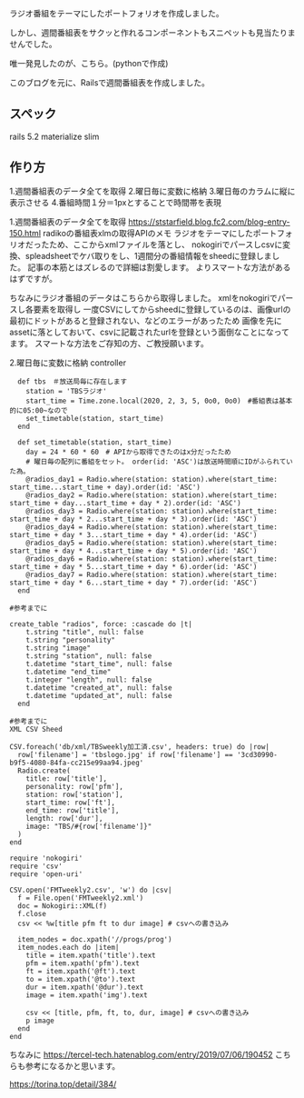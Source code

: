 ラジオ番組をテーマにしたポートフォリオを作成しました。

しかし、週間番組表をサクッと作れるコンポーネントもスニペットも見当たりませんでした。

唯一発見したのが、こちら。(pythonで作成)

このブログを元に、Railsで週間番組表を作成しました。



## スペック

rails 5.2
materialize
slim

## 作り方

1.週間番組表のデータ全てを取得
2.曜日毎に変数に格納
3.曜日毎のカラムに縦に表示させる
4.番組時間１分＝1pxとすることで時間帯を表現

1.週間番組表のデータ全てを取得
https://ststarfield.blog.fc2.com/blog-entry-150.html
radikoの番組表xlmの取得APIのメモ
ラジオをテーマにしたポートフォリオだったため、ここからxmlファイルを落とし、
nokogiriでパースしcsvに変換、spleadsheetでケバ取りをし、1週間分の番組情報をsheedに登録しました。
記事の本筋とはズレるので詳細は割愛します。
よりスマートな方法があるはずですが。

ちなみにラジオ番組のデータはこちらから取得しました。
xmlをnokogiriでパースし各要素を取得し
一度CSVにしてからsheedに登録しているのは、画像urlの最初にドットがあると登録されない、などのエラーがあったため
画像を先にassetに落としておいて、csvに記載されたurlを登録という面倒なことになってます。
スマートな方法をご存知の方、ご教授願います。



2.曜日毎に変数に格納
controller

~~~
  def tbs　＃放送局毎に存在します
    station = 'TBSラジオ'
    start_time = Time.zone.local(2020, 2, 3, 5, 0o0, 0o0)　#番組表は基本的に05:00~なので
    set_timetable(station, start_time)
  end

  def set_timetable(station, start_time)
    day = 24 * 60 * 60　# APIから取得できたのはx分だったため
    # 曜日毎の配列に番組をセット。 order(id: 'ASC')は放送時間順にIDがふられていた為。
    @radios_day1 = Radio.where(station: station).where(start_time: start_time...start_time + day).order(id: 'ASC')
    @radios_day2 = Radio.where(station: station).where(start_time: start_time + day...start_time + day * 2).order(id: 'ASC')
    @radios_day3 = Radio.where(station: station).where(start_time: start_time + day * 2...start_time + day * 3).order(id: 'ASC')
    @radios_day4 = Radio.where(station: station).where(start_time: start_time + day * 3...start_time + day * 4).order(id: 'ASC')
    @radios_day5 = Radio.where(station: station).where(start_time: start_time + day * 4...start_time + day * 5).order(id: 'ASC')
    @radios_day6 = Radio.where(station: station).where(start_time: start_time + day * 5...start_time + day * 6).order(id: 'ASC')
    @radios_day7 = Radio.where(station: station).where(start_time: start_time + day * 6...start_time + day * 7).order(id: 'ASC')
  end
~~~

~~~
#参考までに

create_table "radios", force: :cascade do |t|
    t.string "title", null: false
    t.string "personality"
    t.string "image"
    t.string "station", null: false
    t.datetime "start_time", null: false
    t.datetime "end_time"
    t.integer "length", null: false
    t.datetime "created_at", null: false
    t.datetime "updated_at", null: false
  end
~~~

~~~
#参考までに
XML CSV Sheed

CSV.foreach('db/xml/TBSweekly加工済.csv', headers: true) do |row|
  row['filename'] = 'tbslogo.jpg' if row['filename'] == '3cd30990-b9f5-4080-84fa-cc215e99aa94.jpeg'
  Radio.create(
    title: row['title'],
    personality: row['pfm'],
    station: row['station'],
    start_time: row['ft'],
    end_time: row['title'],
    length: row['dur'],
    image: "TBS/#{row['filename']}"
  )
end
~~~

~~~
require 'nokogiri'
require 'csv'
require 'open-uri'

CSV.open('FMTweekly2.csv', 'w') do |csv|
  f = File.open('FMTweekly2.xml')
  doc = Nokogiri::XML(f)
  f.close
  csv << %w[title pfm ft to dur image] # csvへの書き込み

  item_nodes = doc.xpath('//progs/prog')
  item_nodes.each do |item|
    title = item.xpath('title').text
    pfm = item.xpath('pfm').text
    ft = item.xpath('@ft').text
    to = item.xpath('@to').text
    dur = item.xpath('@dur').text
    image = item.xpath('img').text

    csv << [title, pfm, ft, to, dur, image] # csvへの書き込み
    p image
  end
end
~~~




ちなみに
https://tercel-tech.hatenablog.com/entry/2019/07/06/190452
こちらも参考になるかと思います。


https://torina.top/detail/384/